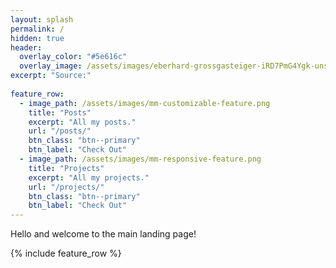 ```yaml
---
layout: splash
permalink: /
hidden: true
header:
  overlay_color: "#5e616c"
  overlay_image: /assets/images/eberhard-grossgasteiger-iRD7PmG4Ygk-unsplash.jpg
excerpt: "Source:"
 
feature_row:
  - image_path: /assets/images/mm-customizable-feature.png
    title: "Posts"
    excerpt: "All my posts."
    url: "/posts/"
    btn_class: "btn--primary"
    btn_label: "Check Out"
  - image_path: /assets/images/mm-responsive-feature.png
    title: "Projects"
    excerpt: "All my projects."
    url: "/projects/"
    btn_class: "btn--primary"
    btn_label: "Check Out"
---
```


Hello and welcome to the main landing page! 

{% include feature_row %}
